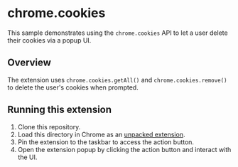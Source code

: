 # chrome.cookies

This sample demonstrates using the `chrome.cookies` API to let a user delete their cookies via a popup UI.

## Overview

The extension uses `chrome.cookies.getAll()` and `chrome.cookies.remove()` to delete the user's cookies when prompted.

## Running this extension

1. Clone this repository.
2. Load this directory in Chrome as an [unpacked extension](https://developer.chrome.com/docs/extensions/mv3/getstarted/development-basics/#load-unpacked).
3. Pin the extension to the taskbar to access the action button.
4. Open the extension popup by clicking the action button and interact with the UI.
